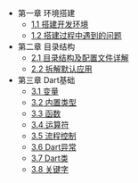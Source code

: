 * 第一章 环境搭建
    * [1.1 搭建开发环境](搭建开发环境.md)
    * [1.2 搭建过程中遇到的问题](搭建过程中遇到的问题.md)
* 第二章 目录结构
    * [2.1 目录结构及配置文件详解](目录结构及配置文件详解.md)
    * [2.2 拆解默认应用](拆解默认应用.md)
* 第三章 Dart基础
    * [3.1 变量](变量.md)
    * [3.2 内置类型](内建类型.md)
    * [3.3 函数](函数.md)
    * [3.4 运算符](运算符.md)
    * [3.5 流程控制](流程控制.md)
    * [3.6 Dart异常](异常.md)
    * [3.7 Dart类](类.md)
    * [3.8 关键字](Dart关键字.md)
    